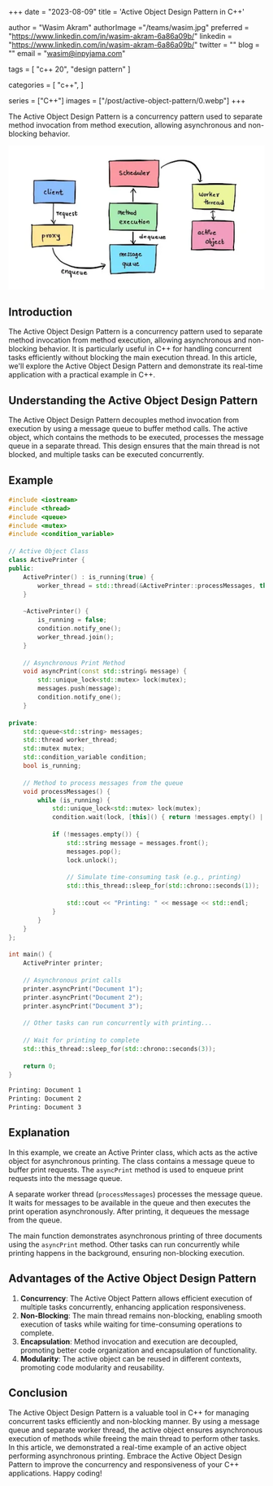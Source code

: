 +++
date  = "2023-08-09"
title = 'Active Object Design Pattern in C++'

author = "Wasim Akram"
authorImage ="/teams/wasim.jpg"
preferred = "https://www.linkedin.com/in/wasim-akram-6a86a09b/"
linkedin = "https://www.linkedin.com/in/wasim-akram-6a86a09b/"
twitter = ""
blog = ""
email = "wasim@inpyjama.com"

tags = [
    "c++ 20", "design pattern"
]

categories = [
    "c++",
]

series = ["C++"]
images = ["/post/active-object-pattern/0.webp"]
+++

The Active Object Design Pattern is a concurrency pattern used to separate method invocation from method execution, allowing asynchronous and non-blocking behavior.
<!--more-->

![](0.webp "The Active Object Design Pattern.")

## Introduction

The Active Object Design Pattern is a concurrency pattern used to separate method invocation from method execution, allowing asynchronous and non-blocking behavior. It is particularly useful in C++ for handling concurrent tasks efficiently without blocking the main execution thread. In this article, we'll explore the Active Object Design Pattern and demonstrate its real-time application with a practical example in C++.

## Understanding the Active Object Design Pattern

The Active Object Design Pattern decouples method invocation from execution by using a message queue to buffer method calls. The active object, which contains the methods to be executed, processes the message queue in a separate thread. This design ensures that the main thread is not blocked, and multiple tasks can be executed concurrently.

## Example

```cpp {title="Asynchronous Printing Active Object."}
#include <iostream>
#include <thread>
#include <queue>
#include <mutex>
#include <condition_variable>

// Active Object Class
class ActivePrinter {
public:
    ActivePrinter() : is_running(true) {
        worker_thread = std::thread(&ActivePrinter::processMessages, this);
    }

    ~ActivePrinter() {
        is_running = false;
        condition.notify_one();
        worker_thread.join();
    }

    // Asynchronous Print Method
    void asyncPrint(const std::string& message) {
        std::unique_lock<std::mutex> lock(mutex);
        messages.push(message);
        condition.notify_one();
    }

private:
    std::queue<std::string> messages;
    std::thread worker_thread;
    std::mutex mutex;
    std::condition_variable condition;
    bool is_running;

    // Method to process messages from the queue
    void processMessages() {
        while (is_running) {
            std::unique_lock<std::mutex> lock(mutex);
            condition.wait(lock, [this]() { return !messages.empty() || !is_running; });

            if (!messages.empty()) {
                std::string message = messages.front();
                messages.pop();
                lock.unlock();

                // Simulate time-consuming task (e.g., printing)
                std::this_thread::sleep_for(std::chrono::seconds(1));

                std::cout << "Printing: " << message << std::endl;
            }
        }
    }
};

int main() {
    ActivePrinter printer;

    // Asynchronous print calls
    printer.asyncPrint("Document 1");
    printer.asyncPrint("Document 2");
    printer.asyncPrint("Document 3");

    // Other tasks can run concurrently with printing...

    // Wait for printing to complete
    std::this_thread::sleep_for(std::chrono::seconds(3));

    return 0;
}
```

```bash {title="output"}
Printing: Document 1
Printing: Document 2
Printing: Document 3
```

## Explanation

In this example, we create an Active Printer class, which acts as the active object for asynchronous printing. The class contains a message queue to buffer print requests. The `asyncPrint` method is used to enqueue print requests into the message queue.

A separate worker thread (`processMessages`) processes the message queue. It waits for messages to be available in the queue and then executes the print operation asynchronously. After printing, it dequeues the message from the queue.

The main function demonstrates asynchronous printing of three documents using the `asyncPrint` method. Other tasks can run concurrently while printing happens in the background, ensuring non-blocking execution.

## Advantages of the Active Object Design Pattern
1. **Concurrency**: The Active Object Pattern allows efficient execution of multiple tasks concurrently, enhancing application responsiveness.
1. **Non-Blocking**: The main thread remains non-blocking, enabling smooth execution of tasks while waiting for time-consuming operations to complete.
1. **Encapsulation**: Method invocation and execution are decoupled, promoting better code organization and encapsulation of functionality.
1. **Modularity**: The active object can be reused in different contexts, promoting code modularity and reusability.

## Conclusion

The Active Object Design Pattern is a valuable tool in C++ for managing concurrent tasks efficiently and non-blocking manner. By using a message queue and separate worker thread, the active object ensures asynchronous execution of methods while freeing the main thread to perform other tasks. In this article, we demonstrated a real-time example of an active object performing asynchronous printing. Embrace the Active Object Design Pattern to improve the concurrency and responsiveness of your C++ applications. Happy coding!

